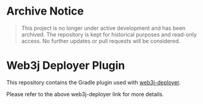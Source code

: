 # Archive Notice

> This project is no longer under active development and has been archived. The repository is kept for historical purposes and read-only access. No further updates or pull requests will be considered.

# Web3j Deployer Plugin

This repository contains the Gradle plugin used with [web3j-deployer](https://github.com/web3j/web3j-deployer).

Please refer to the above web3j-deployer link for more details.
